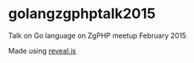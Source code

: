 # golangzgphptalk2015
Talk on Go language on ZgPHP meetup February 2015

Made using [reveal.js](https://github.com/hakimel/reveal.js/)